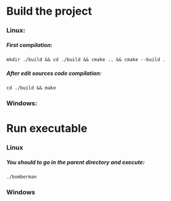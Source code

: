 # Build the project
### Linux:
   ##### First compilation:
    mkdir ./build && cd ./build && cmake .. && cmake --build .
   ##### After edit sources code compilation:
    cd ./build && make
        
### Windows:

# Run executable
### Linux
   ##### You should to go in the parent directory and execute:
    ./bomberman


### Windows